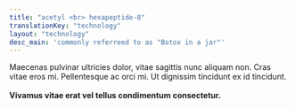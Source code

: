```yaml
---
title: "acetyl <br> hexapeptide-8"
translationKey: "technology"
layout: "technology"
desc_main: 'commonly referreed to as "Botox in a jar"'
---
```


Maecenas pulvinar ultricies dolor, vitae sagittis nunc aliquam non. Cras vitae eros mi. Pellentesque ac orci mi. Ut dignissim tincidunt ex id tincidunt.
<br><br>
**Vivamus vitae erat vel tellus condimentum consectetur.**